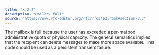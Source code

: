 ```yaml
---
title: "x.2.2"
description: "Mailbox full"
source: "https://www.rfc-editor.org/rfc/rfc3463.html#section-3.3"
---
```


The mailbox is full because the user has exceeded a per-mailbox administrative quota or physical capacity.
The general semantics implies that the recipient can delete messages to make more space available.
This code should be used as a persistent transient failure.
